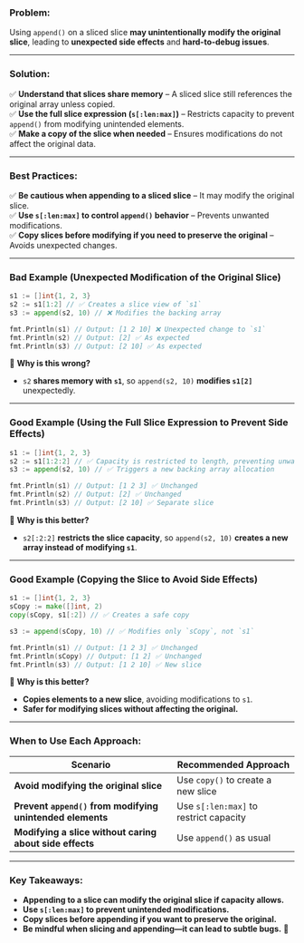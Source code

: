 ### **Problem:**

Using `append()` on a sliced slice **may unintentionally modify the original slice**, leading to **unexpected side effects** and **hard-to-debug issues**.

---

### **Solution:**

✅ **Understand that slices share memory** – A sliced slice still references the original array unless copied.  
✅ **Use the full slice expression (`s[:len:max]`)** – Restricts capacity to prevent `append()` from modifying unintended elements.  
✅ **Make a copy of the slice when needed** – Ensures modifications do not affect the original data.

---

### **Best Practices:**

✅ **Be cautious when appending to a sliced slice** – It may modify the original slice.  
✅ **Use `s[:len:max]` to control `append()` behavior** – Prevents unwanted modifications.  
✅ **Copy slices before modifying if you need to preserve the original** – Avoids unexpected changes.

---

### **Bad Example (Unexpected Modification of the Original Slice)**

```go
s1 := []int{1, 2, 3}
s2 := s1[1:2] // ✅ Creates a slice view of `s1`
s3 := append(s2, 10) // ❌ Modifies the backing array

fmt.Println(s1) // Output: [1 2 10] ❌ Unexpected change to `s1`
fmt.Println(s2) // Output: [2] ✅ As expected
fmt.Println(s3) // Output: [2 10] ✅ As expected
```

🔴 **Why is this wrong?**

- `s2` **shares memory with `s1`**, so `append(s2, 10)` **modifies `s1[2]`** unexpectedly.

---

### **Good Example (Using the Full Slice Expression to Prevent Side Effects)**

```go
s1 := []int{1, 2, 3}
s2 := s1[1:2:2] // ✅ Capacity is restricted to length, preventing unwanted modifications
s3 := append(s2, 10) // ✅ Triggers a new backing array allocation

fmt.Println(s1) // Output: [1 2 3] ✅ Unchanged
fmt.Println(s2) // Output: [2] ✅ Unchanged
fmt.Println(s3) // Output: [2 10] ✅ Separate slice
```

🔵 **Why is this better?**

- `s2[:2:2]` **restricts the slice capacity**, so `append(s2, 10)` **creates a new array instead of modifying `s1`**.

---

### **Good Example (Copying the Slice to Avoid Side Effects)**

```go
s1 := []int{1, 2, 3}
sCopy := make([]int, 2)
copy(sCopy, s1[:2]) // ✅ Creates a safe copy

s3 := append(sCopy, 10) // ✅ Modifies only `sCopy`, not `s1`

fmt.Println(s1) // Output: [1 2 3] ✅ Unchanged
fmt.Println(sCopy) // Output: [1 2] ✅ Unchanged
fmt.Println(s3) // Output: [1 2 10] ✅ New slice
```

🔵 **Why is this better?**

- **Copies elements to a new slice**, avoiding modifications to `s1`.
- **Safer for modifying slices without affecting the original.**

---

### **When to Use Each Approach:**

|**Scenario**|**Recommended Approach**|
|---|---|
|**Avoid modifying the original slice**|Use `copy()` to create a new slice|
|**Prevent `append()` from modifying unintended elements**|Use `s[:len:max]` to restrict capacity|
|**Modifying a slice without caring about side effects**|Use `append()` as usual|

---

### **Key Takeaways:**

- **Appending to a slice can modify the original slice if capacity allows.**
- **Use `s[:len:max]` to prevent unintended modifications.**
- **Copy slices before appending if you want to preserve the original.**
- **Be mindful when slicing and appending—it can lead to subtle bugs.** 🚀